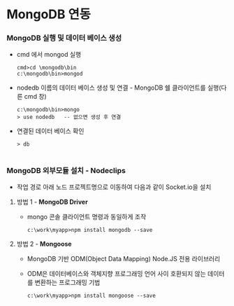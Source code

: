# MongoDB 연동
 
 ### MongoDB 실행 및 데이터 베이스 생성
  - cmd 에서 mongod 실행
  
        cmd>cd \mongodb\bin
        c:\mongodb\bin>mongod
  
  - nodedb 이름의 데이터 베이스 생성 및 연결 - MongoDB 쉘 클라이언트를 실행(다른 cmd 창)
  
        c:\mongodb\bin>mongo
        > use nodedb   -- 없으면 생성 후 연결
  
   - 연결된 데이터 베이스 확인
   
         > db
    
 #   
 ### MongoDB 외부모듈 설치 - Nodeclips
   - 작업 경로 아래 노드 프로젝트명으로 이동하여 다음과 같이 Socket.io을 설치 

   1) 방법 1 - **MongoDB Driver**  
       - mongo 콘솔 클라이언트 명령과 동일하게 조작
         
             c:\work\myapp>npm install mongodb --save

   2) 방법 2 - **Mongoose**      
      - MongoDB 기반 ODM(Object Data Mapping) Node.JS 전용 라이브러리
      - ODM은 데이터베이스와 객체지향 프로그래밍 언어 사이 호환되지 않는 데이터를 변환하는 프로그래밍 기법
         
            c:\work\myapp>npm install mongoose --save
